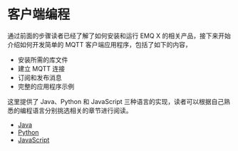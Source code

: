 # 客户端编程

通过前面的步骤读者已经了解了如何安装和运行 EMQ X 的相关产品，接下来开始介绍如何开发简单的 MQTT 客户端应用程序，包括了如下的内容，

- 安装所需的库文件
- 建立 MQTT 连接
- 订阅和发布消息
- 完整的应用程序示例

这里提供了 Java、Python 和 JavaScript 三种语言的实现，读者可以根据自己熟悉的编程语言分别挑选相关的章节进行阅读。

- [Java](java.md)
- [Python](python.md)
- [JavaScript](javascript.md)

